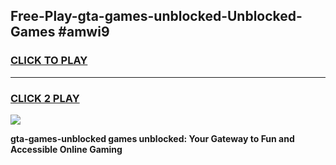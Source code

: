 
## Free-Play-gta-games-unblocked-Unblocked-Games #amwi9
<h3>
<a href="https://news.freeplayer.one?title=gta-games-unblocked&ref=8M">CLICK TO PLAY</a></h3>
<hr>

<h3>
<a href="https://news.freeplayer.one?title=gta-games-unblocked&ref=8M">CLICK 2 PLAY</a>
  
</h3>

<a href="https://news.freeplayer.one?title=gta-games-unblocked&ref=8M"><img src="https://clearcache.store/games.png"></a>


**gta-games-unblocked games unblocked: Your Gateway to Fun and Accessible Online Gaming**
